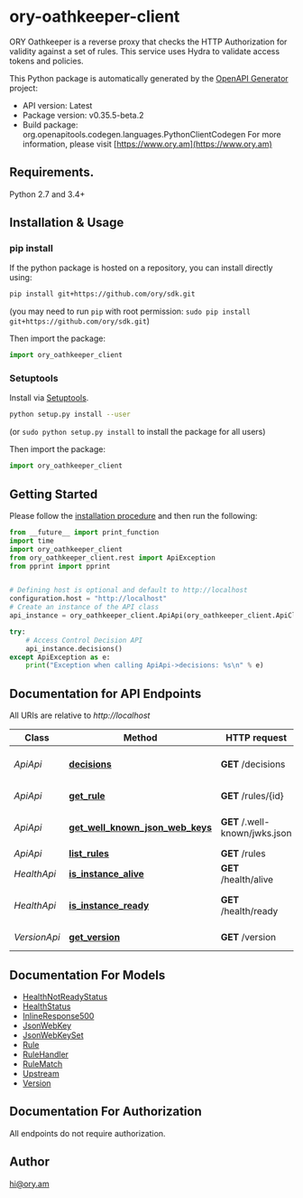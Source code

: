 # ory-oathkeeper-client
ORY Oathkeeper is a reverse proxy that checks the HTTP Authorization for validity against a set of rules. This service uses Hydra to validate access tokens and policies.

This Python package is automatically generated by the [OpenAPI Generator](https://openapi-generator.tech) project:

- API version: Latest
- Package version: v0.35.5-beta.2
- Build package: org.openapitools.codegen.languages.PythonClientCodegen
For more information, please visit [https://www.ory.am](https://www.ory.am)

## Requirements.

Python 2.7 and 3.4+

## Installation & Usage
### pip install

If the python package is hosted on a repository, you can install directly using:

```sh
pip install git+https://github.com/ory/sdk.git
```
(you may need to run `pip` with root permission: `sudo pip install git+https://github.com/ory/sdk.git`)

Then import the package:
```python
import ory_oathkeeper_client 
```

### Setuptools

Install via [Setuptools](http://pypi.python.org/pypi/setuptools).

```sh
python setup.py install --user
```
(or `sudo python setup.py install` to install the package for all users)

Then import the package:
```python
import ory_oathkeeper_client
```

## Getting Started

Please follow the [installation procedure](#installation--usage) and then run the following:

```python
from __future__ import print_function
import time
import ory_oathkeeper_client
from ory_oathkeeper_client.rest import ApiException
from pprint import pprint


# Defining host is optional and default to http://localhost
configuration.host = "http://localhost"
# Create an instance of the API class
api_instance = ory_oathkeeper_client.ApiApi(ory_oathkeeper_client.ApiClient(configuration))

try:
    # Access Control Decision API
    api_instance.decisions()
except ApiException as e:
    print("Exception when calling ApiApi->decisions: %s\n" % e)

```

## Documentation for API Endpoints

All URIs are relative to *http://localhost*

Class | Method | HTTP request | Description
------------ | ------------- | ------------- | -------------
*ApiApi* | [**decisions**](docs/ApiApi.md#decisions) | **GET** /decisions | Access Control Decision API
*ApiApi* | [**get_rule**](docs/ApiApi.md#get_rule) | **GET** /rules/{id} | Retrieve a rule
*ApiApi* | [**get_well_known_json_web_keys**](docs/ApiApi.md#get_well_known_json_web_keys) | **GET** /.well-known/jwks.json | Lists cryptographic keys
*ApiApi* | [**list_rules**](docs/ApiApi.md#list_rules) | **GET** /rules | List all rules
*HealthApi* | [**is_instance_alive**](docs/HealthApi.md#is_instance_alive) | **GET** /health/alive | Check alive status
*HealthApi* | [**is_instance_ready**](docs/HealthApi.md#is_instance_ready) | **GET** /health/ready | Check readiness status
*VersionApi* | [**get_version**](docs/VersionApi.md#get_version) | **GET** /version | Get service version


## Documentation For Models

 - [HealthNotReadyStatus](docs/HealthNotReadyStatus.md)
 - [HealthStatus](docs/HealthStatus.md)
 - [InlineResponse500](docs/InlineResponse500.md)
 - [JsonWebKey](docs/JsonWebKey.md)
 - [JsonWebKeySet](docs/JsonWebKeySet.md)
 - [Rule](docs/Rule.md)
 - [RuleHandler](docs/RuleHandler.md)
 - [RuleMatch](docs/RuleMatch.md)
 - [Upstream](docs/Upstream.md)
 - [Version](docs/Version.md)


## Documentation For Authorization

 All endpoints do not require authorization.

## Author

hi@ory.am


